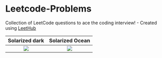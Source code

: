 # Leetcode-Problems
Collection of LeetCode questions to ace the coding interview! - Created using [LeetHub](https://github.com/QasimWani/LeetHub)

Solarized dark             |  Solarized Ocean
:-------------------------:|:-------------------------:
![](https://upload.wikimedia.org/wikipedia/commons/thumb/b/b6/Image_created_with_a_mobile_phone.png/640px-Image_created_with_a_mobile_phone.png)  |  ![](https://letsenhance.io/static/334225cab5be263aad8e3894809594ce/75c5a/MainAfter.jpg)
